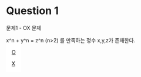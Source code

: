 # Question 1
문제1 - OX 문제

x^n + y^n = z^n (n>2) 를 만족하는 정수 x,y,z가 존재한다.

<p><a href="https://github.com/Seoha101109/test/blob/main/Question1_O.md" title="O" target="_blank" style="background: #ffffff; color: #000000; border: 15px solid #ffffff;" class="ui_v5-button-component ui_v5-button-small ui_v5-button-primary" rel="noreferrer noopener"> O </a></p>
<p><a href="https://www.chess.com/play/tournament/3833083?action=joinTournament" title="X" target="_blank" style="background: #ffffff; color: #000000; border: 15px solid #ffffff;" class="ui_v5-button-component ui_v5-button-small ui_v5-button-primary" rel="noreferrer noopener"> X </a></p>
